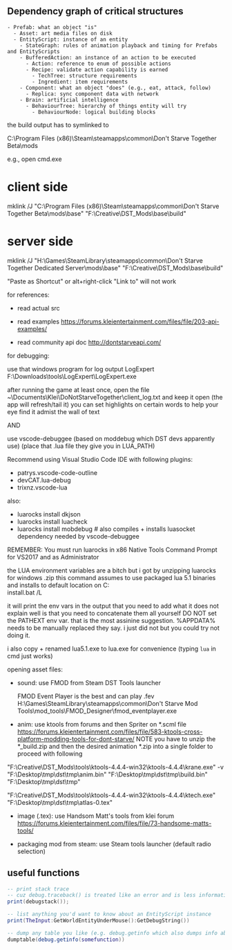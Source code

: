 ## Dependency graph of critical structures

```
- Prefab: what an object "is"
  - Asset: art media files on disk
  - EntityScript: instance of an entity
    - StateGraph: rules of animation playback and timing for Prefabs and EntityScripts
    - BufferedAction: an instance of an action to be executed
      - Action: reference to enum of possible actions
      - Recipe: validate action capability is earned
        - TechTree: structure requirements
        - Ingredient: item requirements
    - Component: what an object "does" (e.g., eat, attack, follow)
      - Replica: sync component data with network
    - Brain: artificial intelligence
      - BehaviourTree: hierarchy of things entity will try
        - BehaviourNode: logical building blocks
```

the build output has to symlinked to 

C:\Program Files (x86)\Steam\steamapps\common\Don't Starve Together Beta\mods

e.g., open cmd.exe

# client side

mklink /J "C:\Program Files (x86)\Steam\steamapps\common\Don't Starve Together Beta\mods\base" "F:\Creative\DST_Mods\base\build"

# server side

mklink /J "H:\Games\SteamLibrary\steamapps\common\Don't Starve Together Dedicated Server\mods\base" "F:\Creative\DST_Mods\base\build"

"Paste as Shortcut" or  alt+right-click "Link to" will not work


for references:
- read actual src

- read examples
  https://forums.kleientertainment.com/files/file/203-api-examples/
  
- read community api doc
  http://dontstarveapi.com/


for debugging:

use that windows program for log output LogExpert
F:\Downloads\tools\LogExpert\LogExpert.exe

after running the game at least once,
open the file ~\Documents\Klei\DoNotStarveTogether\client_log.txt
and keep it open (the app will refresh/tail it)
you can set highlights on certain words to help your eye find it admist the wall of text



AND

use vscode-debuggee (based on moddebug which DST devs apparently use)
(place that .lua file they give you in LUA_PATH)

Recommend using Visual Studio Code IDE
with following plugins:
- patrys.vscode-code-outline
- devCAT.lua-debug
- trixnz.vscode-lua

also:
- luarocks install dkjson 
- luarocks install luacheck
- luarocks install mobdebug # also compiles + installs luasocket dependency needed by vscode-debuggee

REMEMBER: You must run luarocks in x86 Native Tools Command Prompt for VS2017 and as Administrator

the LUA environment variables are a bitch but i got by unzipping luarocks for windows .zip
this command assumes to use packaged lua 5.1 binaries and installs to default location on C:\
install.bat /L 

it will print the env vars in the output that you need to add
what it does not explain well is that you need to concatenate them all yourself
DO NOT set the PATHEXT env var. that is the most assinine suggestion.
%APPDATA% needs to be manually replaced they say. i just did not but you could try not doing it.

i also copy + renamed lua5.1.exe to lua.exe for convenience (typing `lua` in cmd just works)







opening asset files:

- sound: use FMOD from Steam DST Tools launcher

  FMOD Event Player is the best and can play .fev
  H:\Games\SteamLibrary\steamapps\common\Don't Starve Mod Tools\mod_tools\FMOD_Designer\fmod_eventplayer.exe

- anim: use ktools from forums and then Spriter on *.scml file
  https://forums.kleientertainment.com/files/file/583-ktools-cross-platform-modding-tools-for-dont-starve/
  NOTE you have to unzip the *_build.zip and then the desired animation *.zip into a single folder to proceed with following

"F:\Creative\DST_Mods\tools\ktools-4.4.4-win32\ktools-4.4.4\krane.exe" -v "F:\Desktop\tmp\dst\tmp\anim.bin" "F:\Desktop\tmp\dst\tmp\build.bin" "F:\Desktop\tmp\dst\tmp"

"F:\Creative\DST_Mods\tools\ktools-4.4.4-win32\ktools-4.4.4\ktech.exe" "F:\Desktop\tmp\dst\tmp\atlas-0.tex"

- image (.tex): use Handsom Matt's tools from klei forum
  https://forums.kleientertainment.com/files/file/73-handsome-matts-tools/

- packaging mod from steam: use Steam tools launcher (default radio selection)




## useful functions

```lua
-- print stack trace
-- cuz debug.traceback() is treated like an error and is less informative
print(debugstack());

-- list anything you'd want to know about an EntityScript instance
print(TheInput:GetWorldEntityUnderMouse():GetDebugString())

-- dump any table you like (e.g. debug.getinfo which also dumps info about given variables or functions)
dumptable(debug.getinfo(somefunction))
```
